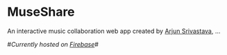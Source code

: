 # MuseShare
An interactive music collaboration web app created by [Arjun Srivastava](https://github.com/Guitarjun), ...

#_Currently hosted on [Firebase](https://museshare-5e6ed.web.app/)_#
